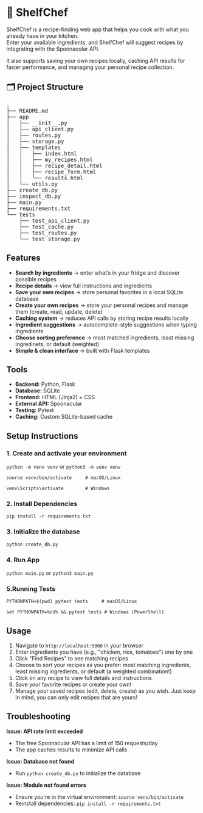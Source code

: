# 🥘 ShelfChef

ShelfChef is a recipe-finding web app that helps you cook with what you already have in your kitchen.  
Enter your available ingredients, and ShelfChef will suggest recipes by integrating with the Spoonacular API.  

It also supports saving your own recipes locally, caching API results for faster performance, and managing your personal recipe collection.

## 🗂 Project Structure

<pre>
.
├── README.md
├── app
│   ├── __init__.py
│   ├── api_client.py
│   ├── routes.py
│   ├── storage.py
│   ├── templates
│   │   ├── index.html
│   │   ├── my_recipes.html
│   │   ├── recipe_detail.html
│   │   ├── recipe_form.html
│   │   └── results.html
│   └── utils.py
├── create_db.py
├── inspect_db.py
├── main.py
├── requirements.txt
└── tests
    ├── test_api_client.py
    ├── test_cache.py
    ├── test_routes.py
    └── test_storage.py
</pre>


## Features

- **Search by ingredients** → enter what’s in your fridge and discover possible recipes 
- **Recipe details** → view full instructions and ingredients
- **Save your own recipes** → store personal favorites in a local SQLite database
- **Create your own recipes** → store your personal recipes and manage them (create, read, update, delete)
- **Caching system** → reduces API calls by storing recipe results locally 
- **Ingredient suggestions** → autocomplete-style suggestions when typing ingredients
- **Choose sorting preference** → most matched ingredients, least missing ingredinets, or default (weighted)
- **Simple & clean interface** → built with Flask templates


## Tools
- **Backend:** Python, Flask
- **Database:** SQLite
- **Frontend:** HTML (Jinja2) + CSS
- **External API:** Spoonacular
- **Testing:** Pytest
- **Caching:** Custom SQLite-based cache


## Setup Instructions

### 1. Create and activate your environment
`python -m venv venv` or `python3 -m venv venv`


`source venv/bin/activate     # macOS/Linux`


`venv\Scripts\activate        # Windows`

### 2. Install Dependencies
`pip install -r requirements.txt`

### 3. Initialize the database
`python create_db.py`

### 4. Run App
`python main.py` or `python3 main.py`

### 5.Running Tests
`PYTHONPATH=$(pwd) pytest tests     # macOS/Linux`


`set PYTHONPATH=%cd% && pytest tests # Windows (PowerShell)`


## Usage

1. Navigate to `http://localhost:5000` in your browser
2. Enter ingredients you have (e.g., "chicken, rice, tomatoes") one by one
3. Click "Find Recipes" to see matching recipes
4. Choose to sort your recipes as you prefer: most matching ingredients, least missing ingredients, or default (a weighted combination!)
5. Click on any recipe to view full details and instructions
6. Save your favorite recipes or create your own!
7. Manage your saved recipes (edit, delete, create) as you wish. Just keep in mind, you can only edit recipes that are yours!


## Troubleshooting

**Issue: API rate limit exceeded**
- The free Spoonacular API has a limit of 150 requests/day
- The app caches results to minimize API calls

**Issue: Database not found**
- Run `python create_db.py` to initialize the database

**Issue: Module not found errors**
- Ensure you're in the virtual environment: `source venv/bin/activate`
- Reinstall dependencies: `pip install -r requirements.txt`
